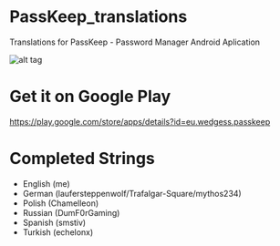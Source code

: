 # PassKeep_translations
Translations for PassKeep - Password Manager Android Aplication

![alt tag](http://i.imgur.com/2yOvTR9.jpg)

# Get it on Google Play
https://play.google.com/store/apps/details?id=eu.wedgess.passkeep


# Completed Strings
- English (me)
- German (laufersteppenwolf/Trafalgar-Square/mythos234)
- Polish (Chamelleon)
- Russian (DumF0rGaming)
- Spanish (smstiv)
- Turkish (echelonx)
